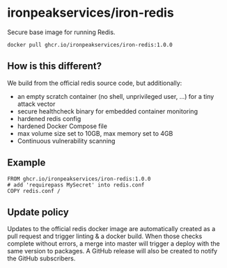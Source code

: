 # ironpeakservices/iron-redis
Secure base image for running Redis.

`docker pull ghcr.io/ironpeakservices/iron-redis:1.0.0`

## How is this different?
We build from the official redis source code, but additionally:
- an empty scratch container (no shell, unprivileged user, ...) for a tiny attack vector
- secure healthcheck binary for embedded container monitoring
- hardened redis config
- hardened Docker Compose file
- max volume size set to 10GB, max memory set to 4GB
- Continuous vulnerability scanning

## Example
```
FROM ghcr.io/ironpeakservices/iron-redis:1.0.0
# add 'requirepass MySecret' into redis.conf
COPY redis.conf / 
```

## Update policy
Updates to the official redis docker image are automatically created as a pull request and trigger linting & a docker build.
When those checks complete without errors, a merge into master will trigger a deploy with the same version to packages.
A GitHub release will also be created to notify the GitHub subscribers.
